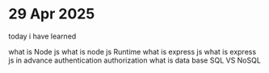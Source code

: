 # 29 Apr 2025

today i have learned 

what is Node js
what is node js Runtime
what is express js
what is express js in advance 
 authentication 
 authorization 
 what is data base 
 SQL VS NoSQL
 

